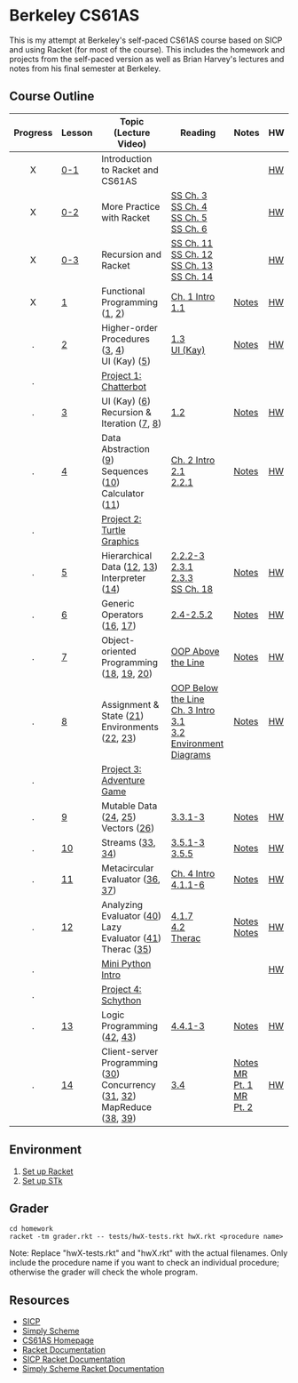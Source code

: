 # Berkeley CS61AS

This is my attempt at Berkeley's self-paced CS61AS course based on SICP and using Racket (for most of the course). This includes the homework and projects from the self-paced version as well as Brian Harvey's lectures and notes from his final semester at Berkeley.

## Course Outline

Progress | Lesson | Topic (Lecture Video) | Reading | Notes | HW
:-------:| ------ | --------------------- | ------- | ----- | --
 X | [0-1](https://berkeley-cs61as.github.io/textbook/lesson-0.1-intro.html) | Introduction to Racket and CS61AS | | | [HW](https://berkeley-cs61as.github.io/textbook/homework-0.1.html) |
 X | [0-2](https://berkeley-cs61as.github.io/textbook/lesson-0.2-intro.html) | More Practice with Racket | [SS Ch. 3](https://people.eecs.berkeley.edu/~bh/ssch3/people.html)<br>[SS Ch. 4](https://people.eecs.berkeley.edu/~bh/ssch4/defining.html)<br>[SS Ch. 5](https://people.eecs.berkeley.edu/~bh/ssch5/words.html)<br>[SS Ch. 6](https://people.eecs.berkeley.edu/~bh/ssch6/true.html) | | [HW](https://berkeley-cs61as.github.io/textbook/homework-0.2.html)
 X | [0-3](https://berkeley-cs61as.github.io/textbook/lesson-0.3-intro.html) | Recursion and Racket | [SS Ch. 11](https://people.eecs.berkeley.edu/~bh/ssch11/recursion.html)<br>[SS Ch. 12](https://people.eecs.berkeley.edu/~bh/ssch12/leap.html)<br>[SS Ch. 13](https://people.eecs.berkeley.edu/~bh/ssch13/convince-recur.html)<br>[SS Ch. 14](https://people.eecs.berkeley.edu/~bh/ssch14/recur-patterns.html) | | [HW](https://berkeley-cs61as.github.io/textbook/homework-0.3.html)
 X | [1](https://berkeley-cs61as.github.io/textbook/lesson-1-intro.html) | Functional Programming ([1](https://archive.org/details/ucberkeley_webcast_l28HAzKy0N8), [2](https://archive.org/details/ucberkeley_webcast_TTK2lZoWbPQ)) | [Ch. 1 Intro](https://mitpress.mit.edu/sites/default/files/sicp/full-text/book/book-Z-H-9.html#%_chap_1)<br>[1.1](https://mitpress.mit.edu/sites/default/files/sicp/full-text/book/book-Z-H-10.html#%_sec_1.1) | [Notes](http://inst.eecs.berkeley.edu/~cs61as/reader/notes.pdf#page=1) | [HW](https://berkeley-cs61as.github.io/textbook/homework-1.html)
 . | [2](https://berkeley-cs61as.github.io/textbook/lesson-2-intro.html) | Higher-order Procedures ([3](https://archive.org/details/ucberkeley_webcast_ogIGxEzvnSE), [4](https://archive.org/details/ucberkeley_webcast_ZvH3wF2qg7Q))<br>UI (Kay) ([5](https://archive.org/details/ucberkeley_webcast_dC4YGxzoAXk)) | [1.3](https://mitpress.mit.edu/sites/default/files/sicp/full-text/book/book-Z-H-12.html#%_sec_1.3)<br>[UI (Kay)](http://www.vpri.org/pdf/hc_user_interface.pdf) | [Notes](http://inst.eecs.berkeley.edu/~cs61as/reader/notes.pdf#page=9) | [HW](https://berkeley-cs61as.github.io/textbook/homework-2.html)
 . | | [Project 1: Chatterbot](https://berkeley-cs61as.github.io/textbook/project-1-chatterbot.html) | |
 . | [3](https://berkeley-cs61as.github.io/textbook/lesson-3-intro.html) | UI (Kay) ([6](https://archive.org/details/ucberkeley_webcast_qxDGE1-S_LE))<br>Recursion & Iteration ([7](https://archive.org/details/ucberkeley_webcast_32L5j10rrK0), [8](https://archive.org/details/ucberkeley_webcast_0G3tNuBBO5I)) | [1.2](https://mitpress.mit.edu/sites/default/files/sicp/full-text/book/book-Z-H-11.html#%_sec_1.2) | [Notes](http://inst.eecs.berkeley.edu/~cs61as/reader/notes.pdf#page=14) | [HW](https://berkeley-cs61as.github.io/textbook/homework-3.html)
 . | [4](https://berkeley-cs61as.github.io/textbook/lesson-4-intro.html) | Data Abstraction ([9](https://archive.org/details/ucberkeley_webcast_Oy36XpGVyjA))<br>Sequences ([10](https://archive.org/details/ucberkeley_webcast__qGeRWplPgc))<br>Calculator ([11](https://archive.org/details/ucberkeley_webcast_nzMPF59Ackg)) | [Ch. 2 Intro](https://mitpress.mit.edu/sites/default/files/sicp/full-text/book/book-Z-H-13.html#%_chap_2)<br>[2.1](https://mitpress.mit.edu/sites/default/files/sicp/full-text/book/book-Z-H-14.html#%_sec_2.1)<br>[2.2.1](https://mitpress.mit.edu/sites/default/files/sicp/full-text/book/book-Z-H-15.html#%_sec_2.2) | [Notes](http://inst.eecs.berkeley.edu/~cs61as/reader/notes.pdf#page=18) | [HW](https://berkeley-cs61as.github.io/textbook/homework-4.html)
 . | | [Project 2: Turtle Graphics](https://berkeley-cs61as.github.io/textbook/project-2-turtle-graphics.html) | |
 . | [5](https://berkeley-cs61as.github.io/textbook/lesson-5-intro.html) | Hierarchical Data ([12](https://archive.org/details/ucberkeley_webcast_pSuEz5ZCVAg), [13](https://archive.org/details/ucberkeley_webcast_kbqJ3UGPgOc))<br>Interpreter ([14](https://archive.org/details/ucberkeley_webcast_3FjDrWv00Hc)) | [2.2.2-3](https://mitpress.mit.edu/sites/default/files/sicp/full-text/book/book-Z-H-15.html#%_sec_2.2.2)<br>[2.3.1](https://mitpress.mit.edu/sites/default/files/sicp/full-text/book/book-Z-H-16.html#%_sec_2.3)<br>[2.3.3](https://mitpress.mit.edu/sites/default/files/sicp/full-text/book/book-Z-H-16.html#%_sec_2.3.3)<br>[SS Ch. 18](https://people.eecs.berkeley.edu/~bh/ssch18/trees.html) | [Notes](http://www-inst.eecs.berkeley.edu/~cs61as/reader/notes.pdf#page=30) | [HW](https://berkeley-cs61as.github.io/textbook/homework-5.html)
 . | [6](https://berkeley-cs61as.github.io/textbook/lesson-6-intro.html) | Generic Operators ([16](https://archive.org/details/ucberkeley_webcast_rz_XpDhDtFI), [17](https://archive.org/details/ucberkeley_webcast_8HDIqZ2ZqKI)) | [2.4-2.5.2](https://mitpress.mit.edu/sites/default/files/sicp/full-text/book/book-Z-H-17.html#%_sec_2.4) | [Notes](http://www-inst.eecs.berkeley.edu/~cs61as/reader/notes.pdf#page=42) | [HW](https://berkeley-cs61as.github.io/textbook/homework-6.html)
 . | [7](https://berkeley-cs61as.github.io/textbook/lesson-7-intro.html) | Object-oriented Programming ([18](https://archive.org/details/ucberkeley_webcast_jq1v8YUftxE), [19](https://archive.org/details/ucberkeley_webcast_S9mGKy3Dzqw), [20](https://archive.org/details/ucberkeley_webcast_AYoW8-L2dTQ)) | [OOP Above the Line](http://inst.eecs.berkeley.edu/~cs61as/reader/aboveline.pdf) | [Notes](http://www-inst.eecs.berkeley.edu/~cs61as/reader/notes.pdf#page=46) | [HW](https://berkeley-cs61as.github.io/textbook/homework-7.html)
 . | [8](https://berkeley-cs61as.github.io/textbook/lesson-8-intro.html) | Assignment & State ([21](https://archive.org/details/ucberkeley_webcast_crlcqL7lKME))<br>Environments ([22](https://archive.org/details/ucberkeley_webcast_uxvRoOV9nOk), [23](https://archive.org/details/ucberkeley_webcast_jmDguUbxOns)) | [OOP Below the Line](https://inst.eecs.berkeley.edu/~cs61a/reader/belowline.pdf)<br>[Ch. 3 Intro](https://mitpress.mit.edu/sites/default/files/sicp/full-text/book/book-Z-H-19.html#%_chap_3)<br>[3.1](https://mitpress.mit.edu/sites/default/files/sicp/full-text/book/book-Z-H-20.html#%_sec_3.1)<br>[3.2](https://mitpress.mit.edu/sites/default/files/sicp/full-text/book/book-Z-H-21.html#%_sec_3.2)<br>[Environment Diagrams](https://docs.google.com/document/d/1GbRF9rB9TtFbf--89MBDEHzygF2E5_E2wpLBh4rb4Z4/edit) | [Notes](http://www-inst.eecs.berkeley.edu/~cs61as/reader/notes.pdf#page=50) | [HW](https://berkeley-cs61as.github.io/textbook/homework-8.html)
 . | | [Project 3: Adventure Game](https://berkeley-cs61as.github.io/textbook/introduction.html) | |
 . | [9](https://berkeley-cs61as.github.io/textbook/lesson-9-intro.html) | Mutable Data ([24](https://archive.org/details/ucberkeley_webcast_OCocDioUZOo), [25](https://archive.org/details/ucberkeley_webcast_YgUZP1YbHsM))<br>Vectors ([26](https://archive.org/details/ucberkeley_webcast_vV7gargdGxU)) | [3.3.1-3](https://mitpress.mit.edu/sites/default/files/sicp/full-text/book/book-Z-H-22.html#%_sec_3.3) | [Notes](http://inst.eecs.berkeley.edu/~cs61as/reader/notes.pdf#page=56) | [HW](https://berkeley-cs61as.github.io/textbook/homework-9.html)
 . | [10](https://berkeley-cs61as.github.io/textbook/lesson-10-intro.html) | Streams ([33](https://archive.org/details/ucberkeley_webcast_LLl89UwSflo), [34](https://archive.org/details/ucberkeley_webcast_mtl0z0HgRTM)) | [3.5.1-3](https://mitpress.mit.edu/sites/default/files/sicp/full-text/book/book-Z-H-24.html#%_sec_3.5)<br>[3.5.5](https://mitpress.mit.edu/sites/default/files/sicp/full-text/book/book-Z-H-24.html#%_sec_3.5.5) | [Notes](http://inst.eecs.berkeley.edu/~cs61as/reader/notes.pdf#page=74) | [HW](https://berkeley-cs61as.github.io/textbook/homework-10.html)
 . | [11](https://berkeley-cs61as.github.io/textbook/lesson-11-intro.html) | Metacircular Evaluator ([36](https://archive.org/details/ucberkeley_webcast_E8ZyYL1qWWY), [37](https://archive.org/details/ucberkeley_webcast_0SbpbHiyyEU)) | [Ch. 4 Intro](https://mitpress.mit.edu/sites/default/files/sicp/full-text/book/book-Z-H-25.html#%_chap_4)<br>[4.1.1-6](https://mitpress.mit.edu/sites/default/files/sicp/full-text/book/book-Z-H-26.html#%_sec_4.1) | [Notes](http://www-inst.eecs.berkeley.edu/~cs61as/reader/notes.pdf#page=78) | [HW](https://berkeley-cs61as.github.io/textbook/homework-11.html)
 . | [12](https://berkeley-cs61as.github.io/textbook/lesson-12-intro.html) | Analyzing Evaluator ([40](https://archive.org/details/ucberkeley_webcast_S9VoxtdsRyA))<br>Lazy Evaluator ([41](https://archive.org/details/ucberkeley_webcast_WJsgTZsFE3M))<br>Therac ([35](https://archive.org/details/ucberkeley_webcast_nxX-aAvZbmM)) | [4.1.7](https://mitpress.mit.edu/sites/default/files/sicp/full-text/book/book-Z-H-26.html#%_sec_4.1.7)<br>[4.2](https://mitpress.mit.edu/sites/default/files/sicp/full-text/book/book-Z-H-27.html#%_sec_4.2)<br>[Therac](https://inst.eecs.berkeley.edu/~cs61a/reader/Therac-25.pdf) | [Notes](http://www-inst.eecs.berkeley.edu/~cs61as/reader/notes.pdf#page=88)<br>[Notes](http://www-inst.eecs.berkeley.edu/~cs61as/reader/notes.pdf#page=93) | [HW](https://berkeley-cs61as.github.io/textbook/homework-12.html)
 . | | [Mini Python Intro](https://berkeley-cs61as.github.io/textbook/mini-python-intro.html) | | | [HW](https://berkeley-cs61as.github.io/textbook/python-homework.html)
 . | | [Project 4: Schython](https://berkeley-cs61as.github.io/textbook/schython.html) | | 
 . | [13](https://berkeley-cs61as.github.io/textbook/lesson-13-intro.html) | Logic Programming ([42](https://archive.org/details/ucberkeley_webcast_JIMS_mspmug), [43](https://archive.org/details/ucberkeley_webcast_i5XtLVwTcZY)) | [4.4.1-3](https://mitpress.mit.edu/sites/default/files/sicp/full-text/book/book-Z-H-29.html#%_sec_4.4) | [Notes](http://www-inst.eecs.berkeley.edu/~cs61as/reader/notes.pdf#page=102) | [HW](https://berkeley-cs61as.github.io/textbook/homework-13.html)
 . | [14](https://berkeley-cs61as.github.io/textbook/lesson-14-intro.html) | Client-server Programming ([30](https://archive.org/details/ucberkeley_webcast_Lr4zVJPpMrM))<br>Concurrency ([31](https://archive.org/details/ucberkeley_webcast_tfTD0B8dX7I), [32](https://archive.org/details/ucberkeley_webcast_a_qhlzmXqAo))<br>MapReduce ([38](https://archive.org/details/ucberkeley_webcast_OVbHFr6SG_8), [39](https://archive.org/details/ucberkeley_webcast_tlABAGE-Tvc)) | [3.4](https://mitpress.mit.edu/sites/default/files/sicp/full-text/book/book-Z-H-23.html#%_sec_3.4) | [Notes](http://inst.eecs.berkeley.edu/~cs61as/reader/notes.pdf#page=65)<br>[MR Pt. 1](http://www-inst.eecs.berkeley.edu/~cs61as/reader/notes.pdf#page=24)<br>[MR Pt. 2](http://www-inst.eecs.berkeley.edu/~cs61as/reader/notes.pdf#page=84) | [HW](https://berkeley-cs61as.github.io/textbook/homework-14.html)

## Environment

1. [Set up Racket](https://docs.google.com/document/d/11EL0fBeqZzLk3Ij8WDQK48eLMRfsT0ywksiJCPMyT58/edit)
2. [Set up STk](https://docs.google.com/document/d/1SMi4VZtL308zscmrpz5nClO1Kg0ZnDXc4R1wMBTsgsE/edit)

## Grader

```shell
cd homework
racket -tm grader.rkt -- tests/hwX-tests.rkt hwX.rkt <procedure name>
```

Note: Replace "hwX-tests.rkt" and "hwX.rkt" with the actual filenames. Only include the procedure name if you want to check an individual procedure; otherwise the grader will check the whole program.

## Resources

* [SICP](https://mitpress.mit.edu/sites/default/files/sicp/full-text/book/book-Z-H-4.html#%_toc_start)
* [Simply Scheme](https://people.eecs.berkeley.edu/~bh/ss-toc2.html)
* [CS61AS Homepage](https://berkeley-cs61as.github.io/index.html)
* [Racket Documentation](https://docs.racket-lang.org/)
* [SICP Racket Documentation](https://docs.racket-lang.org/sicp-manual/index.html)
* [Simply Scheme Racket Documentation](https://docs.racket-lang.org/manual@simply-scheme/index.html)
